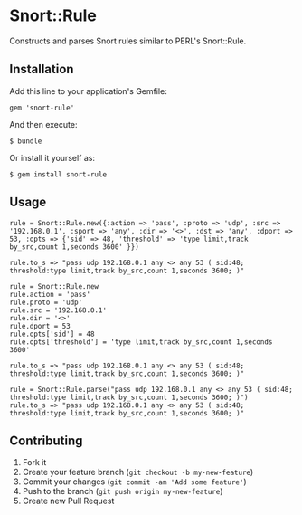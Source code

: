 # Snort::Rule

Constructs and parses Snort rules similar to PERL's Snort::Rule.

## Installation

Add this line to your application's Gemfile:

    gem 'snort-rule'

And then execute:

    $ bundle

Or install it yourself as:

    $ gem install snort-rule

## Usage

	rule = Snort::Rule.new({:action => 'pass', :proto => 'udp', :src => '192.168.0.1', :sport => 'any', :dir => '<>', :dst => 'any', :dport => 53, :opts => {'sid' => 48, 'threshold' => 'type limit,track by_src,count 1,seconds 3600' }})
	
	rule.to_s => "pass udp 192.168.0.1 any <> any 53 ( sid:48; threshold:type limit,track by_src,count 1,seconds 3600; )"

	rule = Snort::Rule.new
	rule.action = 'pass'
	rule.proto = 'udp'
	rule.src = '192.168.0.1'
	rule.dir = '<>'
	rule.dport = 53
	rule.opts['sid'] = 48
	rule.opts['threshold'] = 'type limit,track by_src,count 1,seconds 3600'
	
	rule.to_s => "pass udp 192.168.0.1 any <> any 53 ( sid:48; threshold:type limit,track by_src,count 1,seconds 3600; )"

	rule = Snort::Rule.parse("pass udp 192.168.0.1 any <> any 53 ( sid:48; threshold:type limit,track by_src,count 1,seconds 3600; )")
	rule.to_s => "pass udp 192.168.0.1 any <> any 53 ( sid:48; threshold:type limit,track by_src,count 1,seconds 3600; )"

## Contributing

1. Fork it
2. Create your feature branch (`git checkout -b my-new-feature`)
3. Commit your changes (`git commit -am 'Add some feature'`)
4. Push to the branch (`git push origin my-new-feature`)
5. Create new Pull Request
